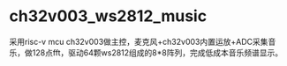 # ch32v003_ws2812_music
采用risc-v mcu ch32v003做主控，麦克风+ch32v003内置运放+ADC采集音乐，做128点fft，驱动64颗ws2812组成的8*8阵列，完成低成本音乐频谱显示。
